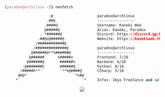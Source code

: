 <!-- 

	~> If you see this don't forget to follow me before skid <3

-->

```css
[paradox@archlinux ~]$ neofetch

                    -@                    paradox@archlinux
                   .##@                   -----------------
                  .####@                  Username: Kaneki Web
                  @#####@                 Alias: Kaneki, Paradox
                . *######@                Discord: https://discord.gg/BTdFXbZ9t7
               .##@o@#####@               Website: https://kanekiweb.tk/
              /############@            
             /##############@             paradox@archlinux
            @######@**%######@            -----------------
           @######`     %#####o           Frontend: 7/10
          @######@       ######%          Backend: 6/1O
        -@#######h       ######@.`        Python: 8/10
       /#####h**``       `**%@####@       CSharp: 5/10
      @H@*`                    `*%#@    
     *`                            `*     Infos: 16yo Freelance and self-taught developer, founder of Skulldev.ga !

```

<p align="center">
	<img src="https://lanyard-profile-readme.vercel.app/api/957329295603269652?hideTimestamp=true&idleMessage=Freelance%20and%20Self-Taught%20Developer.&hideBadges=true"/>
<!-- 	<br>
	<img src="https://github-readme-streak-stats.herokuapp.com/?user=KanekiWeb&theme=dark&hide_border=true">
	<br>
	<img src="https://github-readme-stats.vercel.app/api?username=KanekiWeb&include_all_commits=true&show_icons=true&hide_border=true&hide_title=true&count_private=true&theme=dark">
	<br>
	<img src="https://github-readme-stats.vercel.app/api/top-langs/?username=KanekiWeb&layout=compact&count_private=true&langs_count=8&hide_border=true&theme=dark"> -->
</p>
